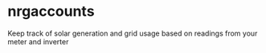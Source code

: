 # nrgaccounts
Keep track of solar generation and grid usage based on readings from your meter and inverter
